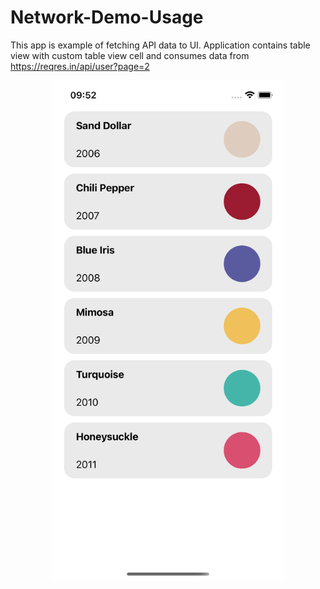# Network-Demo-Usage

This app is example of fetching API data to UI. 
Application  contains table view with custom table view cell and consumes data from https://reqres.in/api/user?page=2

<div align="center">
<img src="images/view1.PNG" height="800">
</div>
